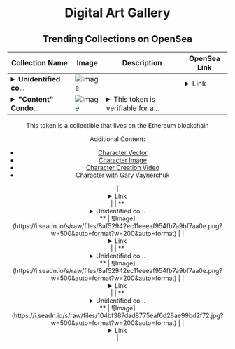 <div align="center">

# Digital Art Gallery

## Trending Collections on OpenSea

| Collection Name                       | Image                                                                                     | Description                       | OpenSea Link                                                                                          |
|---------------------------------------|-------------------------------------------------------------------------------------------|-----------------------------------|--------------------------------------------------------------------------------------------------------|
| **<details><summary>Unidentified co...</summary>Unidentified contract b13e835d-e69d-49d7-a3e8-3f6fcd0e261e</details>** | ![Image](https://i.seadn.io/s/raw/files/8af52942ec11eeeaf954fb7a9bf7aa0e.png?w=500&auto=format?w=200&auto=format) |  | <details><summary>Link</summary>[Unidentified contract b13e835d-e69d-49d7-a3e8-3f6fcd0e261e](https://opensea.io/collection/unidentified-contract-b13e835d-e69d-49d7-a3e8-3f6f)</details> |
| **<details><summary>"Content" Condo...</summary>"Content" Condor</details>** | ![Image](https://i.seadn.io/s/raw/files/d60d3d8c2123beb5f02ce9ae1d3ddf7c.jpg?w=500&auto=format?w=200&auto=format) | <details><summary>This token is verifiable for a...</summary>This token is verifiable for admission to VeeCon 2023, 2024

This token is a collectible that lives on the Ethereum blockchain

Additional Content:

- [Character Vector](https://cdn.veefriends.com/f6pXbdBrDkgJjmSV-_XTrDCsS97-QXp2H6Yu0fLSCB0/3164.svg)
- [Character Image](https://cdn.veefriends.com/f6pXbdBrDkgJjmSV-_XTrDCsS97-QXp2H6Yu0fLSCB0/4003.png) 
- [Character Creation Video](https://cdn.veefriends.com/f6pXbdBrDkgJjmSV-_XTrDCsS97-QXp2H6Yu0fLSCB0/849.mp4)
- [Character with Gary Vaynerchuk](https://cdn.veefriends.com/f6pXbdBrDkgJjmSV-_XTrDCsS97-QXp2H6Yu0fLSCB0/833.jpg) 
</details> | <details><summary>Link</summary>["Content" Condor](https://opensea.io/collection/content-condor-14006)</details> |
| **<details><summary>Unidentified co...</summary>Unidentified contract 56d502fc-8331-40a5-9435-81a97912f821</details>** | ![Image](https://i.seadn.io/s/raw/files/8af52942ec11eeeaf954fb7a9bf7aa0e.png?w=500&auto=format?w=200&auto=format) |  | <details><summary>Link</summary>[Unidentified contract 56d502fc-8331-40a5-9435-81a97912f821](https://opensea.io/collection/unidentified-contract-56d502fc-8331-40a5-9435-81a9)</details> |
| **<details><summary>Unidentified co...</summary>Unidentified contract ea9a8808-d4c8-4512-9f66-2f0b219c4b1b</details>** | ![Image](https://i.seadn.io/s/raw/files/8af52942ec11eeeaf954fb7a9bf7aa0e.png?w=500&auto=format?w=200&auto=format) |  | <details><summary>Link</summary>[Unidentified contract ea9a8808-d4c8-4512-9f66-2f0b219c4b1b](https://opensea.io/collection/unidentified-contract-ea9a8808-d4c8-4512-9f66-2f0b)</details> |
| **<details><summary>Unidentified co...</summary>Unidentified contract 2e479921-9d5d-4dd3-9ca7-d7a5c0080a6b</details>** | ![Image](https://i.seadn.io/s/raw/files/104bf387dad8775eaf6d28ae99bd2f72.jpg?w=500&auto=format?w=200&auto=format) |  | <details><summary>Link</summary>[Unidentified contract 2e479921-9d5d-4dd3-9ca7-d7a5c0080a6b](https://opensea.io/collection/unidentified-contract-2e479921-9d5d-4dd3-9ca7-d7a5)</details> |

</div>